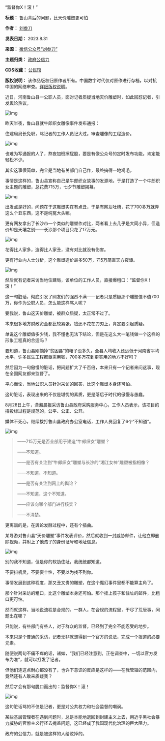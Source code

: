 “监督你X！滚！”




**标题：** 鲁山背后的问题，比天价雕塑更可怕  

**作者：** [刘叁刀](https://chinadigitaltimes.net/space/刘叁刀)  

**发表日期：** 2023.8.31  

**来源：** [微信公众号“刘叁刀”](https://web.archive.org/web/20230831095228/https://mp.weixin.qq.com/s/pfT1wjhufiH_acursYA_6Q)  

**主题归类：** [政府公信力](https://chinadigitaltimes.net/space/政府公信力)  

**CDS收藏：** [公民馆](https://chinadigitaltimes.net/space/%E5%85%AC%E6%B0%91%E9%A6%86)  

**版权说明：** 该作品版权归原作者所有。中国数字时代仅对原作进行存档，以对抗中国的网络审查。[详细版权说明](https://chinadigitaltimes.net/chinese/copyright)。


近日，河南鲁山县一公职人员，面对记者质疑当地天价雕塑时，如此回怼记者，引发舆论热议。


![img](https://chinadigitaltimes.net/chinese/files/2023/08/post-699789-64f061c92861e.png)


昨天半夜，鲁山县就牛郎织女雕像事件发布通报：


住建局局长免职，骂记者的工作人员记大过，审查雕像的工程造价。


![img](https://chinadigitaltimes.net/chinese/files/2023/08/post-699789-64f061c952234.png)


也难为写通报的人了，熬夜加班擦屁股，要是有像公众号的定时发布功能，肯定能轻松不少。


其实这事很简单，完全是当地有关部门自己作，最终搞得一地鸡毛。


事情是这样的，鲁山县宣称自己是牛郎织女故事的发源地，于是打造了一个牛郎织女主题的雕塑，总花费715万，七夕节雕塑揭幕。


![img](https://chinadigitaltimes.net/chinese/files/2023/08/post-699789-64f061c97a3b3.png)


出发点是好的，问题在于这雕塑实在有点丑，于是有网友吐槽，花了700多万就弄这么个丑东西，这不是纯冤大头嘛。


更有网友拿出了长沙市一个类似的雕塑作对比，两者看上去几乎是大同小异，但造价却是天壤之别——长沙那个项目只花了17万元。


![img](https://chinadigitaltimes.net/chinese/files/2023/08/post-699789-64f061c9ac689.png)


花得比人家多，造得比人家丑，没有对比就没有伤害。


更有行业内人士分析，这个雕塑造价最多50万，715万简直天方夜谭。


![img](https://chinadigitaltimes.net/chinese/files/2023/08/post-699789-64f061c9d704d.png)


然后就有记者采访当地住建局，该单位的工作人员，直接爆粗口：“监督你X！滚！”


这一句脏话，彻底引发了网友们的强烈不满——记者只是质疑那个雕塑值不值700万，你作为公职人员，怎么能这样骂人呢？


要我说，鲁山这天价雕塑，被群众质疑，太正常不过了。


本来很多地方财政资金都比较紧张，钱还不花在刀刃上，肯定要引起质疑。


单说这个雕塑值多少钱，我不懂也无法下结论，但是花这么大一笔钱做一个这样的形象工程真的合适吗？


要知道，鲁山县刚摘掉“贫困县”的帽子没多久，全县人均收入还远低于河南省平均水平，许多民生工程都亟需用钱，700多万花到更实用的地方不好吗？


然后因为一句傲慢的脏话，把问题扩大了千百倍，本来只有一个记者来问这事，现在全国网友都来监督了。


平心而论，当地公职人员针对采访的回答，比这个雕塑本身还可怕。


这句脏话，表现出来的不仅是堪忧的素质，更是落后于时代的傲慢与愚蠢。


8月28日上午，潇湘晨报采访鲁山县政府采购服务中心，工作人员表示，该项目的招投标过程是规范的，公平、公正、公开。


媒体不死心，继续拨打鲁山县政府办公室电话，工作人员回复了6个“不知道”。


![img](https://chinadigitaltimes.net/chinese/files/2023/08/post-699789-64f061ca13ba7.png)



> 
> ——715万元是否全部用于建造“牛郎织女”雕塑？
> 
> 
> ——不知道。
> 
> 
> ——是否有关注到“牛郎织女”雕塑与长沙的“湘江女神”雕塑被指相像？
> 
> 
> ——不知道，不知道。
> 
> 
> ——是否有关注到网上的舆论？
> 
> 
> ——不知道，这个不知道。
> 
> 
> ——应该向哪个部门进行核实？
> 
> 
> ——不清楚。
> 
> 
> 


更离谱的是，在舆论发酵过程中，还有个插曲。


某导游对鲁山县“天价雕塑”事件发表评价，然后就收到一封威胁邮件，让他立即删除视频，并附上了他孩子的身份证号和地址信息。


![img](https://chinadigitaltimes.net/chinese/files/2023/08/post-699789-64f061ca420a0.png)


别的我不知道，但是你的软肋住址，我统统都知道。


不要抖机灵，不要耍个性，不要以为找不到你。


事情发展到这种程度，那又丑又贵的雕塑，在这个魔幻事件里都不能算主角了。


那个针对采访的粗口，比这个雕塑本身还可怕。那个挂上孩子和住址的邮件，比粗口更可怕。


然而就这样，当地说流程是合规的。一群人，在合规的流程里，干尽了荒唐事，问题出在哪？


只能说，有些部门有些人，对于群众的监督，已经到了完全不能忍受的地步。


本来只是个普通的采访，记者无非就想得到一个官方的说法，完成一个报道的必要元素。


随便说两句不痛不痒的话，诸如，“我们已经注意到，正在调查中，一切以官方发布为准”，就可以打发了记者。


但他们连这点耐心都没有了，也许下意识的反应是这样的——在我管辖的范围内，竟然还有人敢来质疑我？


然后才会有那句脱口而出的：监督你X！滚！


![img](https://chinadigitaltimes.net/chinese/files/2023/08/post-699789-64f061ca6edab.png)


这句脏话骂的不仅是记者，更是对公共权力和社会监督的嘲讽。


某些基层管理者在遇到问题时，总是本能地退回到封建主义上去，用近乎黑社会暴力威胁的官僚主义行径去掩盖问题，这已经成了我国现代化治理的巨大阻力。


政府的公信力，就是被这样的人给败掉的。


